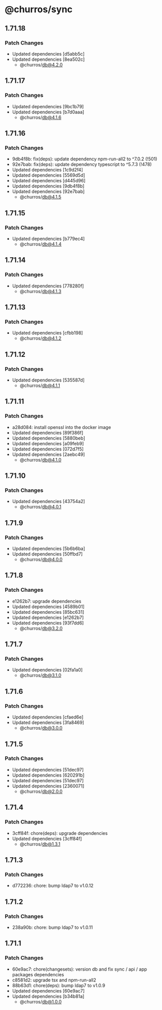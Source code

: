 # @churros/sync

## 1.71.18

### Patch Changes

- Updated dependencies [d5abb5c]
- Updated dependencies [8ea502c]
  - @churros/db@4.2.0

## 1.71.17

### Patch Changes

- Updated dependencies [9bc1b79]
- Updated dependencies [b7d0aaa]
  - @churros/db@4.1.6

## 1.71.16

### Patch Changes

- 9db4f8b: fix(deps): update dependency npm-run-all2 to ^7.0.2 (!501)
- 92e7bab: fix(deps): update dependency typescript to ^5.7.3 (!478)
- Updated dependencies [1c9d2f4]
- Updated dependencies [5569d5d]
- Updated dependencies [d445d96]
- Updated dependencies [9db4f8b]
- Updated dependencies [92e7bab]
  - @churros/db@4.1.5

## 1.71.15

### Patch Changes

- Updated dependencies [b779ec4]
  - @churros/db@4.1.4

## 1.71.14

### Patch Changes

- Updated dependencies [778280f]
  - @churros/db@4.1.3

## 1.71.13

### Patch Changes

- Updated dependencies [cfbb198]
  - @churros/db@4.1.2

## 1.71.12

### Patch Changes

- Updated dependencies [535587d]
  - @churros/db@4.1.1

## 1.71.11

### Patch Changes

- a28d084: install openssl into the docker image
- Updated dependencies [89f386f]
- Updated dependencies [5880beb]
- Updated dependencies [a09feb9]
- Updated dependencies [072d7f5]
- Updated dependencies [2aebc49]
  - @churros/db@4.1.0

## 1.71.10

### Patch Changes

- Updated dependencies [43754a2]
  - @churros/db@4.0.1

## 1.71.9

### Patch Changes

- Updated dependencies [5b6b6ba]
- Updated dependencies [50ffbd7]
  - @churros/db@4.0.0

## 1.71.8

### Patch Changes

- e1262b7: upgrade dependencies
- Updated dependencies [4589b01]
- Updated dependencies [85bc631]
- Updated dependencies [e1262b7]
- Updated dependencies [93f7dd6]
  - @churros/db@3.2.0

## 1.71.7

### Patch Changes

- Updated dependencies [02fa1a0]
  - @churros/db@3.1.0

## 1.71.6

### Patch Changes

- Updated dependencies [cfaed6e]
- Updated dependencies [3fa8469]
  - @churros/db@3.0.0

## 1.71.5

### Patch Changes

- Updated dependencies [51dec97]
- Updated dependencies [620291b]
- Updated dependencies [51dec97]
- Updated dependencies [2360071]
  - @churros/db@2.0.0

## 1.71.4

### Patch Changes

- 3cff84f: chore(deps): upgrade dependencies
- Updated dependencies [3cff84f]
  - @churros/db@1.3.1

## 1.71.3

### Patch Changes

- d772236: chore: bump ldap7 to v1.0.12

## 1.71.2

### Patch Changes

- 238a90b: chore: bump ldap7 to v1.0.11

## 1.71.1

### Patch Changes

- 60e9ac7: chore(changesets): version db and fix sync / api / app packages dependencies
- c8581d2: upgrade tsx and npm-run-all2
- 88b63d1: chore(deps): bump ldap7 to v1.0.9
- Updated dependencies [60e9ac7]
- Updated dependencies [b34b81a]
  - @churros/db@1.0.0
